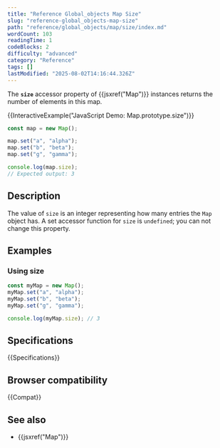 ```yaml
---
title: "Reference Global_objects Map Size"
slug: "reference-global_objects-map-size"
path: "reference/global_objects/map/size/index.md"
wordCount: 103
readingTime: 1
codeBlocks: 2
difficulty: "advanced"
category: "Reference"
tags: []
lastModified: "2025-08-02T14:16:44.326Z"
---
```



The **`size`** accessor property of {{jsxref("Map")}} instances returns the number of elements in this map.

{{InteractiveExample("JavaScript Demo: Map.prototype.size")}}

```js interactive-example
const map = new Map();

map.set("a", "alpha");
map.set("b", "beta");
map.set("g", "gamma");

console.log(map.size);
// Expected output: 3
```

## Description

The value of `size` is an integer representing how many entries the `Map` object
has. A set accessor function for `size` is `undefined`; you can not change this
property.

## Examples

### Using size

```js
const myMap = new Map();
myMap.set("a", "alpha");
myMap.set("b", "beta");
myMap.set("g", "gamma");

console.log(myMap.size); // 3
```

## Specifications

{{Specifications}}

## Browser compatibility

{{Compat}}

## See also

- {{jsxref("Map")}}
